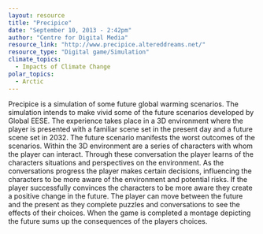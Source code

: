 ```yaml
---
layout: resource
title: "Precipice"
date: "September 10, 2013 - 2:42pm"
author: "Centre for Digital Media"
resource_link: "http://www.precipice.altereddreams.net/"
resource_type: "Digital game/Simulation"
climate_topics:
  - Impacts of Climate Change
polar_topics:
  - Arctic
---
```


Precipice is a simulation of some future global warming scenarios. The simulation intends to make vivid some of the future scenarios developed by Global EESE. The experience takes place in a 3D environment where the player is presented with a familiar scene set in the present day and a future scene set in 2032.
The future scenario manifests the worst outcomes of the scenarios.  Within the 3D environment are a series of characters with whom the player can interact. Through these conversation the player learns of the characters situations and perspectives on the environment. As the conversations progress the player makes certain decisions, influencing the characters to be more aware of the environment and potential risks.  If the player successfully convinces the characters to be more aware they create a positive change in the future. The player can move between the future and the present as they complete puzzles and conversations to see the effects of their choices. When the game is completed a montage depicting the future sums up the consequences of the players choices.
